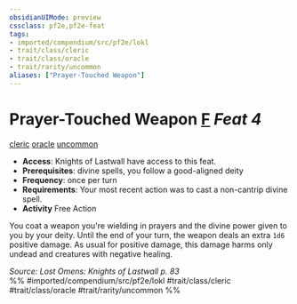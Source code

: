 ```yaml
---
obsidianUIMode: preview
cssclass: pf2e,pf2e-feat
tags:
- imported/compendium/src/pf2e/lokl
- trait/class/cleric
- trait/class/oracle
- trait/rarity/uncommon
aliases: ["Prayer-Touched Weapon"]
---
```

# Prayer-Touched Weapon  [F](chapter-9-playing-the-game.md#Actions "Free Action") *Feat 4*  
[cleric](rules/traits/cleric.md)  [oracle](rules/traits/oracle-apg.md)  [uncommon](uncommon.md)  

- **Access**: Knights of Lastwall have access to this feat.
- **Prerequisites**: divine spells, you follow a good-aligned deity
- **Frequency**: once per turn
- **Requirements**: Your most recent action was to cast a non-cantrip divine spell.
- **Activity** Free Action

You coat a weapon you're wielding in prayers and the divine power given to you by your deity. Until the end of your turn, the weapon deals an extra `1d6` positive damage. As usual for positive damage, this damage harms only undead and creatures with negative healing.

*Source: Lost Omens: Knights of Lastwall p. 83*  
%% #imported/compendium/src/pf2e/lokl #trait/class/cleric #trait/class/oracle #trait/rarity/uncommon %%